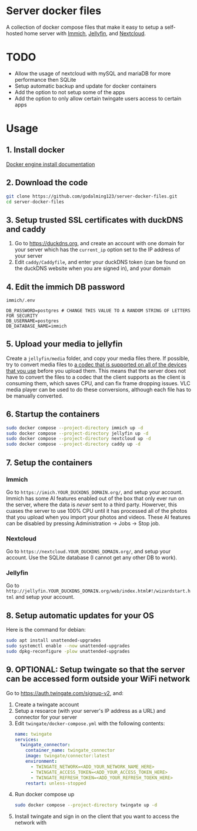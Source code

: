 # Server docker files
A collection of docker compose files that make it easy to setup a self-hosted home server with [Immich](https://immich.app/), [Jellyfin](https://jellyfin.org/), and [Nextcloud](https://nextcloud.com/).

# TODO
- Allow the usage of nextcloud with mySQL and mariaDB for more performance then SQLite
- Setup automatic backup and update for docker containers
- Add the option to not setup some of the apps
- Add the option to only allow certain twingate users access to certain apps

# Usage

## 1. Install docker
[Docker engine install documentation](https://docs.docker.com/engine/install/)

## 2. Download the code
```sh
git clone https://github.com/godalming123/server-docker-files.git
cd server-docker-files
```

## 3. Setup trusted SSL certificates with duckDNS and caddy
1. Go to https://duckdns.org, and create an account with one domain for your server which has the `current_ip` option set to the IP address of your server
2. Edit `caddy/Caddyfile`, and enter your duckDNS token (can be found on the duckDNS website when you are signed in), and your domain

## 4. Edit the immich DB password
`immich/.env`
```
DB_PASSWORD=postgres # CHANGE THIS VALUE TO A RANDOM STRING OF LETTERS FOR SECURITY
DB_USERNAME=postgres
DB_DATABASE_NAME=immich
```

## 5. Upload your media to jellyfin
Create a `jellyfin/media` folder, and copy your media files there. If possible, try to convert media files to [a codec that is supported on all of the devices that you use](https://jellyfin.org/docs/general/clients/codec-support/) before you upload them. This means that the server does not have to convert the files to a codec that the client supports as the client is consuming them, which saves CPU, and can fix frame dropping issues. VLC media player can be used to do these conversions, although each file has to be manually converted.

## 6. Startup the containers
```sh
sudo docker compose --project-directory immich up -d
sudo docker compose --project-directory jellyfin up -d
sudo docker compose --project-directory nextcloud up -d
sudo docker compose --project-directory caddy up -d
```

## 7. Setup the containers
### Immich
Go to `https://imich.YOUR_DUCKDNS_DOMAIN.org/`, and setup your account. Immich has some AI features enabled out of the box that only ever run on the server, where the data is *never* sent to a third party. Howerver, this cuases the server to use 100% CPU until it has processed all of the photos that you upload when you import your photos and videos. These AI features can be disabled by pressing Administration -> Jobs -> Stop job.
### Nextcloud
Go to `https://nextcloud.YOUR_DUCKDNS_DOMAIN.org/`, and setup your account. Use the SQLite database (I cannot get any other DB to work).
### Jellyfin
Go to `http://jellyfin.YOUR_DUCKDNS_DOMAIN.org/web/index.html#!/wizardstart.html` and setup your account.

## 8. Setup automatic updates for your OS
Here is the command for debian:
```sh
sudo apt install unattended-upgrades
sudo systemctl enable --now unattended-upgrades
sudo dpkg-reconfigure -plow unattended-upgrades
```

## 9. OPTIONAL: Setup twingate so that the server can be accessed form outside your WiFi network
Go to https://auth.twingate.com/signup-v2, and:
1. Create a twingate account
2. Setup a resoarce (with your server's IP address as a URL) and connector for your server
3. Edit `twingate/docker-compose.yml` with the following contents:
   ```yaml
   name: twingate
   services:
     twingate_connector:
       container_name: twingate_connector
       image: twingate/connector:latest
       environment:
         - TWINGATE_NETWORK=<ADD_YOUR_NETWORK_NAME_HERE>
         - TWINGATE_ACCESS_TOKEN=<ADD_YOUR_ACCESS_TOKEN_HERE>
         - TWINGATE_REFRESH_TOKEN=<ADD_YOUR_REFRESH_TOEKN_HERE>
       restart: unless-stopped
   ```
4. Run docker compose up
   ```sh
   sudo docker compose --project-directory twingate up -d
   ```
5. Install twingate and sign in on the client that you want to access the network with
